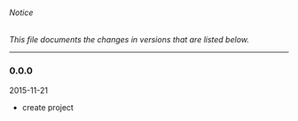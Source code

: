 ###### Notice ######

*This file documents the changes in versions that are listed below.*

* * *

### 0.0.0 ###
2015-11-21
+ create project
